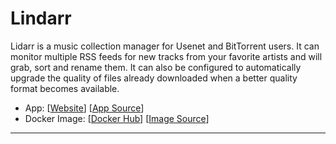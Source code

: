 # Lindarr

Lidarr is a music collection manager for Usenet and BitTorrent users. It can monitor multiple RSS feeds for new tracks from your favorite artists and will grab, sort and rename them. It can also be configured to automatically upgrade the quality of files already downloaded when a better quality format becomes available.

- App: [[Website](http://lidarr.audio/)] [[App Source](https://github.com/lidarr/Lidarr)]
- Docker Image: [[Docker Hub](https://hub.docker.com/)] [[Image Source](https://hub.docker.com/r/linuxserver/lidarr)]

---